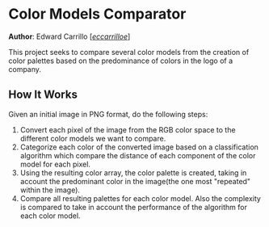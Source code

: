 # Color Models Comparator

**Author**: Edward Carrillo [[_eccarrilloe_](https://github.com/eccarrilloe)]

This project seeks to compare several color models from the creation of color palettes based on the predominance of colors in the logo of a company.

## How It Works

Given an initial image in PNG format, do the following steps:

1. Convert each pixel of the image from the RGB color space to the different color models we want to compare.
2. Categorize each color of the converted image based on a classification algorithm which compare the distance of each component of the color model for each pixel.
3. Using the resulting color array, the color palette is created, taking in account the predominant color in the image(the one most "repeated" within the image).
4. Compare all resulting palettes for each color model. Also the complexity is compared to take in account the performance of the algorithm for each color model.
